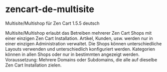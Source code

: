 # zencart-de-multisite
Multisite/Multishop für Zen Cart 1.5.5 deutsch

Multisite/Multishop erlaubt das Betreiben mehrerer Zen Cart Shops mit einer einzigen Zen Cart Installation.
Artikel, Kunden, usw. werden nur in einer einzigen Administration verwaltet.
Die Shops können unterschiedliche Layouts verwenden und unterschiedlich konfiguriert werden.
Kategorien können in allen Shops oder nur in bestimmten angezeigt werden.
Voraussetzung: Mehrere Domains oder Subdomains, die alle auf dieselbe Zen Cart Installation zielen. 
